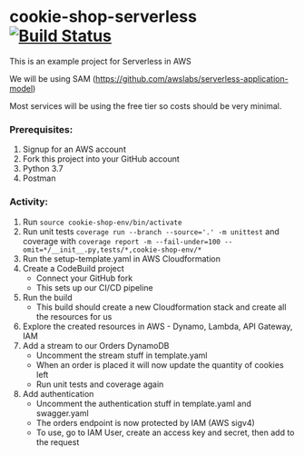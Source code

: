 cookie-shop-serverless
[![Build Status](https://codebuild.eu-west-2.amazonaws.com/badges?uuid=eyJlbmNyeXB0ZWREYXRhIjoiNEthYml1Qm1pOWNsYytsUFlGY0N4blVpUFNGbkM5YktnRE9JbU1ZQUdTTlg2N0RCdTcxUVEzTTI1T0FPNG9PcFJxQ1dVQ1VPbThtVm5EZkMzMmg0NzZNPSIsIml2UGFyYW1ldGVyU3BlYyI6InIwRUtvZG5qOUc1RkxtMUsiLCJtYXRlcmlhbFNldFNlcmlhbCI6MX0%3D&branch=master)](https://codebuild.eu-west-2.amazonaws.com/badges?uuid=eyJlbmNyeXB0ZWREYXRhIjoiNEthYml1Qm1pOWNsYytsUFlGY0N4blVpUFNGbkM5YktnRE9JbU1ZQUdTTlg2N0RCdTcxUVEzTTI1T0FPNG9PcFJxQ1dVQ1VPbThtVm5EZkMzMmg0NzZNPSIsIml2UGFyYW1ldGVyU3BlYyI6InIwRUtvZG5qOUc1RkxtMUsiLCJtYXRlcmlhbFNldFNlcmlhbCI6MX0%3D&branch=master)
<br />
======================

This is an example project for Serverless in AWS

We will be using SAM (https://github.com/awslabs/serverless-application-model)

Most services will be using the free tier so costs should be very minimal.


### Prerequisites:
1. Signup for an AWS account
2. Fork this project into your GitHub account
3. Python 3.7
4. Postman


### Activity:
1. Run `source cookie-shop-env/bin/activate`
2. Run unit tests `coverage run --branch --source='.' -m unittest` and coverage with `coverage report -m --fail-under=100 --omit=*/__init__.py,tests/*,cookie-shop-env/*` 
3. Run the setup-template.yaml in AWS Cloudformation
4. Create a CodeBuild project
    * Connect your GitHub fork
    * This sets up our CI/CD pipeline
5. Run the build
    * This build should create a new Cloudformation stack and create all the resources for us
6. Explore the created resources in AWS - Dynamo, Lambda, API Gateway, IAM
7. Add a stream to our Orders DynamoDB
    * Uncomment the stream stuff in template.yaml
    * When an order is placed it will now update the quantity of cookies left
    * Run unit tests and coverage again
8. Add authentication
    * Uncomment the authentication stuff in template.yaml and swagger.yaml
    * The orders endpoint is now protected by IAM (AWS sigv4)
    * To use, go to IAM User, create an access key and secret, then add to the request

